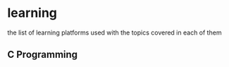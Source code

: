 # learning
the list of learning platforms used with the topics covered in each of them
<h2>C Programming</h2>
